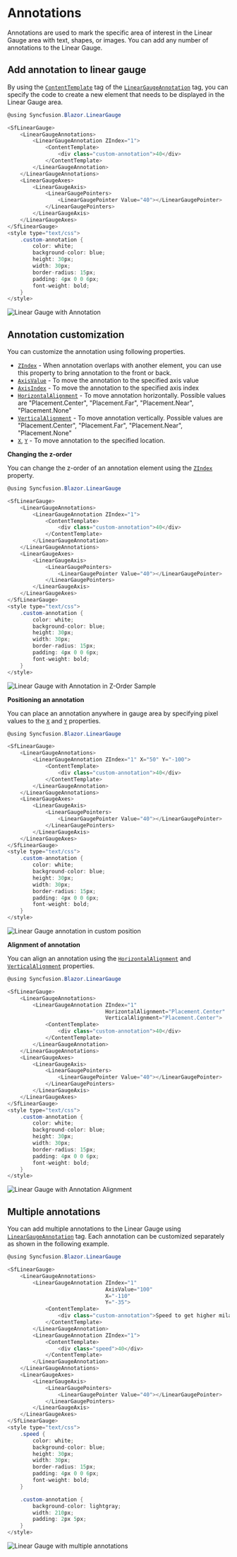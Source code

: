 # Annotations

Annotations are used to mark the specific area of interest in the Linear Gauge area with text, shapes, or images. You can add any number of annotations to the Linear Gauge.

## Add annotation to linear gauge

By using the [`ContentTemplate`](https://help.syncfusion.com/cr/aspnetcore-blazor/Syncfusion.Blazor~Syncfusion.Blazor.LinearGauge.LinearGaugeAnnotation~ContentTemplate.html) tag of the [`LinearGaugeAnnotation`](https://help.syncfusion.com/cr/aspnetcore-blazor/Syncfusion.Blazor~Syncfusion.Blazor.LinearGauge.LinearGaugeAnnotation_members.html) tag, you can specify the code to create a new element that needs to be displayed in the Linear Gauge area.

```csharp
@using Syncfusion.Blazor.LinearGauge

<SfLinearGauge>
    <LinearGaugeAnnotations>
        <LinearGaugeAnnotation ZIndex="1">
            <ContentTemplate>
                <div class="custom-annotation">40</div>
            </ContentTemplate>
        </LinearGaugeAnnotation>
    </LinearGaugeAnnotations>
    <LinearGaugeAxes>
        <LinearGaugeAxis>
            <LinearGaugePointers>
                <LinearGaugePointer Value="40"></LinearGaugePointer>
            </LinearGaugePointers>
        </LinearGaugeAxis>
    </LinearGaugeAxes>
</SfLinearGauge>
<style type="text/css">
    .custom-annotation {
        color: white;
        background-color: blue;
        height: 30px;
        width: 30px;
        border-radius: 15px;
        padding: 4px 0 0 6px;
        font-weight: bold;
    }
</style>
```

![Linear Gauge with Annotation](images/annotation.png)

## Annotation customization

You can customize the annotation using following properties.

* [`ZIndex`](https://help.syncfusion.com/cr/aspnetcore-blazor/Syncfusion.Blazor~Syncfusion.Blazor.LinearGauge.LinearGaugeAnnotation~ZIndex.html) - When annotation overlaps with another element, you can use this property to bring annotation to the front or back.
* [`AxisValue`](https://help.syncfusion.com/cr/aspnetcore-blazor/Syncfusion.Blazor~Syncfusion.Blazor.LinearGauge.LinearGaugeAnnotation~AxisValue.html) - To move the annotation to the specified axis value
* [`AxisIndex`](https://help.syncfusion.com/cr/aspnetcore-blazor/Syncfusion.Blazor~Syncfusion.Blazor.LinearGauge.LinearGaugeAnnotation~AxisIndex.html) - To move the annotation to the specified axis index
* [`HorizontalAlignment`](https://help.syncfusion.com/cr/aspnetcore-blazor/Syncfusion.Blazor~Syncfusion.Blazor.LinearGauge.LinearGaugeAnnotation~HorizontalAlignment.html) - To move annotation horizontally. Possible values are "Placement.Center", "Placement.Far", "Placement.Near", "Placement.None"
* [`VerticalAlignment`](https://help.syncfusion.com/cr/aspnetcore-blazor/Syncfusion.Blazor~Syncfusion.Blazor.LinearGauge.LinearGaugeAnnotation~VerticalAlignment.html) - To move annotation vertically. Possible values are "Placement.Center", "Placement.Far", "Placement.Near", "Placement.None"
* [`X`](https://help.syncfusion.com/cr/aspnetcore-blazor/Syncfusion.Blazor~Syncfusion.Blazor.LinearGauge.LinearGaugeAnnotation~X.html), [`Y`](https://help.syncfusion.com/cr/aspnetcore-blazor/Syncfusion.Blazor~Syncfusion.Blazor.LinearGauge.LinearGaugeAnnotation~Y.html) - To move annotation to the specified location.

<!-- markdownlint-disable MD036 -->
**Changing the z-order**

You can change the z-order of an annotation element using the [`ZIndex`](https://help.syncfusion.com/cr/aspnetcore-blazor/Syncfusion.Blazor~Syncfusion.Blazor.LinearGauge.LinearGaugeAnnotation~_zIndex.html) property.

```csharp
@using Syncfusion.Blazor.LinearGauge

<SfLinearGauge>
    <LinearGaugeAnnotations>
        <LinearGaugeAnnotation ZIndex="1">
            <ContentTemplate>
                <div class="custom-annotation">40</div>
            </ContentTemplate>
        </LinearGaugeAnnotation>
    </LinearGaugeAnnotations>
    <LinearGaugeAxes>
        <LinearGaugeAxis>
            <LinearGaugePointers>
                <LinearGaugePointer Value="40"></LinearGaugePointer>
            </LinearGaugePointers>
        </LinearGaugeAxis>
    </LinearGaugeAxes>
</SfLinearGauge>
<style type="text/css">
    .custom-annotation {
        color: white;
        background-color: blue;
        height: 30px;
        width: 30px;
        border-radius: 15px;
        padding: 4px 0 0 6px;
        font-weight: bold;
    }
</style>
```

![Linear Gauge with Annotation in Z-Order Sample](images/annotation.png)
<!-- markdownlint-disable MD036 -->
**Positioning an annotation**

You can place an annotation anywhere in gauge area by specifying pixel values to the [`X`](https://elp.syncfusion.com/cr/aspnetcore-blazor/Syncfusion.Blazor~Syncfusion.Blazor.LinearGauge.LinearGaugeAnnotation~_x.html) and [`Y`](https://help.syncfusion.com/cr/aspnetcore-blazor/Syncfusion.Blazor~Syncfusion.Blazor.LinearGauge.LinearGaugeAnnotation~_y.html) properties.

```csharp
@using Syncfusion.Blazor.LinearGauge

<SfLinearGauge>
    <LinearGaugeAnnotations>
        <LinearGaugeAnnotation ZIndex="1" X="50" Y="-100">
            <ContentTemplate>
                <div class="custom-annotation">40</div>
            </ContentTemplate>
        </LinearGaugeAnnotation>
    </LinearGaugeAnnotations>
    <LinearGaugeAxes>
        <LinearGaugeAxis>
            <LinearGaugePointers>
                <LinearGaugePointer Value="40"></LinearGaugePointer>
            </LinearGaugePointers>
        </LinearGaugeAxis>
    </LinearGaugeAxes>
</SfLinearGauge>
<style type="text/css">
    .custom-annotation {
        color: white;
        background-color: blue;
        height: 30px;
        width: 30px;
        border-radius: 15px;
        padding: 4px 0 0 6px;
        font-weight: bold;
    }
</style>
```

![Linear Gauge annotation in custom position](images/annotation-position.png)

**Alignment of annotation**

You can align an annotation using the [`HorizontalAlignment`](https://help.syncfusion.com/cr/aspnetcore-blazor/Syncfusion.Blazor~Syncfusion.Blazor.LinearGauge.LinearGaugeAnnotation~_horizontalAlignment.html) and [`VerticalAlignment`](https://help.syncfusion.com/cr/aspnetcore-blazor/Syncfusion.Blazor~Syncfusion.Blazor.LinearGauge.LinearGaugeAnnotation~_verticalAlignment.html) properties.

```csharp
@using Syncfusion.Blazor.LinearGauge

<SfLinearGauge>
    <LinearGaugeAnnotations>
        <LinearGaugeAnnotation ZIndex="1"
                               HorizontalAlignment="Placement.Center"
                               VerticalAlignment="Placement.Center">
            <ContentTemplate>
                <div class="custom-annotation">40</div>
            </ContentTemplate>
        </LinearGaugeAnnotation>
    </LinearGaugeAnnotations>
    <LinearGaugeAxes>
        <LinearGaugeAxis>
            <LinearGaugePointers>
                <LinearGaugePointer Value="40"></LinearGaugePointer>
            </LinearGaugePointers>
        </LinearGaugeAxis>
    </LinearGaugeAxes>
</SfLinearGauge>
<style type="text/css">
    .custom-annotation {
        color: white;
        background-color: blue;
        height: 30px;
        width: 30px;
        border-radius: 15px;
        padding: 4px 0 0 6px;
        font-weight: bold;
    }
</style>
```

![Linear Gauge with Annotation Alignment](images/annotation-alignment.png)

## Multiple annotations

You can add multiple annotations to the Linear Gauge using [`LinearGaugeAnnotation`](https://help.syncfusion.com/cr/aspnetcore-blazor/Syncfusion.Blazor~Syncfusion.Blazor.LinearGauge.LinearGaugeAnnotation_members.html) tag. Each annotation can be customized separately as shown in the following example.

```csharp
@using Syncfusion.Blazor.LinearGauge

<SfLinearGauge>
    <LinearGaugeAnnotations>
        <LinearGaugeAnnotation ZIndex="1"
                               AxisValue="100"
                               X="-110"
                               Y="-35">
            <ContentTemplate>
                <div class="custom-annotation">Speed to get higher milage</div>
            </ContentTemplate>
        </LinearGaugeAnnotation>
        <LinearGaugeAnnotation ZIndex="1">
            <ContentTemplate>
                <div class="speed">40</div>
            </ContentTemplate>
        </LinearGaugeAnnotation>
    </LinearGaugeAnnotations>
    <LinearGaugeAxes>
        <LinearGaugeAxis>
            <LinearGaugePointers>
                <LinearGaugePointer Value="40"></LinearGaugePointer>
            </LinearGaugePointers>
        </LinearGaugeAxis>
    </LinearGaugeAxes>
</SfLinearGauge>
<style type="text/css">
    .speed {
        color: white;
        background-color: blue;
        height: 30px;
        width: 30px;
        border-radius: 15px;
        padding: 4px 0 0 6px;
        font-weight: bold;
    }

    .custom-annotation {
        background-color: lightgray;
        width: 210px;
        padding: 2px 5px;
    }
</style>
```

![Linear Gauge with multiple annotations](images/multiple-annotation.png)